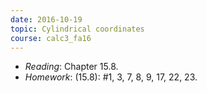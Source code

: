 ```yaml
---
date: 2016-10-19
topic: Cylindrical coordinates
course: calc3_fa16
---
```


- *Reading*: Chapter 15.8.
- *Homework*: (15.8): #1, 3, 7, 8, 9, 17, 22, 23.
